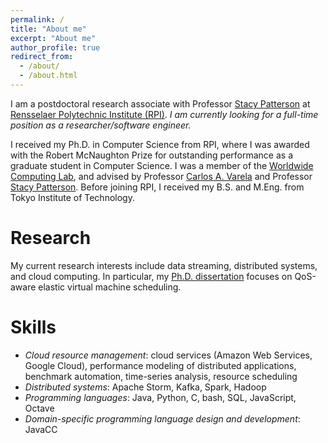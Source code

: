 ```yaml
---
permalink: /
title: "About me"
excerpt: "About me"
author_profile: true
redirect_from: 
  - /about/
  - /about.html
---
```


I am a postdoctoral research associate with Professor [Stacy Patterson](http://www.cs.rpi.edu/~pattes3/) at [Rensselaer Polytechnic Institute (RPI)](http://www.rpi.edu/). 
*I am currently looking for a full-time position as a researcher/software engineer.*

I received my Ph.D. in Computer Science from RPI, where I was awarded with the Robert McNaughton Prize for outstanding performance as a graduate student in Computer Science. I was a member of the [Worldwide Computing Lab](http://wcl.cs.rpi.edu), and advised by Professor [Carlos A. Varela](http://www.cs.rpi.edu/~cvarela/) and Professor [Stacy Patterson](http://www.cs.rpi.edu/~pattes3/).
Before joining RPI, I received my B.S. and M.Eng. from Tokyo Institute of Technology.


Research
======
My current research interests include data streaming, distributed systems, and cloud computing. 
In particular, my [Ph.D. dissertation](files/papers/dissertation-imais.pdf) focuses on QoS-aware elastic virtual machine scheduling.


Skills
======
- *Cloud resource management*: cloud services (Amazon Web Services, Google Cloud), 
  performance modeling of distributed applications, benchmark automation, time-series analysis,
  resource scheduling
- *Distributed systems*: Apache Storm, Kafka, Spark, Hadoop
- *Programming languages*: Java, Python, C, bash, SQL, JavaScript, Octave
- *Domain-specific programming language design and development*: JavaCC
    


